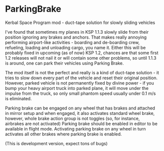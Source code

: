 # ParkingBrake
Kerbal Space Program mod - duct-tape solution for slowly sliding vehicles 

I've found that sometimes my planes in KSP 1.1.3 slowly slide from their 
position ignoring any brakes and anchors. That makes really annoying 
performing airport-like activities - boarding and de-boarding crew, refueling, 
loading and unloading cargo, you name it. Either this will be probably fixed in 
upcoming (as of now) KSP 1.2, chances are that some first 1.2 releases will 
not nail it or will contain some other problems, so until 1.1.3 is around, one
can park their vehicles using Parking Brake. 

The mod itself is not the perfect and really is a kind of duct-tape solution - it 
tries to slow down every part of the vehicle and reset their original position.
However, parked vehicle is not permanently fixed by divine power - if you bump your
heavy airport truck into parked plane, it will move under the impulse from the truck,
so only small phantom speed usually under 0.1 m/s is eliminated.

Parking brake can be engaged on any wheel that has brakes and attached in mirror setup 
and when engaged, it also activates standard wheel brake, however, whole brake action 
group is not toggles (so, for instance, airbrakes are not activated)
Parking brake should be enabled in editor to be available in flight mode.
Activating parking brake on any wheel in turn activates all other brakes where parking 
brake is enabled.

(This is development version, expect tons of bugs)
